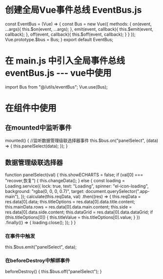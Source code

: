# 创建全局Vue事件总线 EventBus.js
const EventBus = (Vue) => {
    const Bus = new Vue({
        methods: {
            on(event, ...args){
                this.$on(event, ...args);
            },
            emit(event, callback){
                this.$emit(event, callback);
            },
            off(event, callback){
                this.$off(event, callback);
            }
        }
    });
    Vue.prototype.$bus = Bus;
}
export default EventBus;


# 在 main.js 中引入全局事件总线 eventBus.js --- vue中使用
import Bus from "@/utils/eventBus";
Vue.use(Bus);


# 在组件中使用
## 在mounted中监听事件
mounted() {
    //监听数据管理级联选择器事件
    this.$bus.on("panelSelect", (data) => {
      this.panelSelect(data);
    });
}

## 数据管理级联选择器
function panelSelect(val) {
this.showECHARTS = false;
if (val[0] === "recover,恢复") {
    this.changeData();
} else {
    const loading = Loading.service({
    lock: true,
    text: "Loading",
    spinner: "el-icon-loading",
    background: "rgba(0, 0, 0, 0.7)",
    target: document.querySelector(".app-main"),
    });
    calculate(this.reqData, val)
    .then((res) => {
        this.reqData = res.data[0].data;
        this.titleOptions = res.data[0].data.title.content;
        this.mainData.rows = res.data[0].data.main.content;
        this.side = res.data[0].data.side.content;
        this.dataGrid = res.data[0].data.dataGrid;
        if (this.titleOptions[0]) {
        this.titleValue = this.titleOptions[0].value;
        }
    })
    .finally(() => {
        loading.close();
    });
}
}

### 在事件中触发
this.$bus.emit("panelSelect", data);


### 在beforeDestroy中解绑事件
beforeDestroy() {
    this.$bus.off("panelSelect");
}